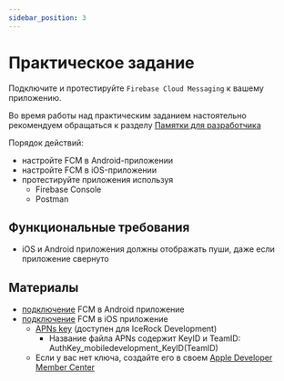 ```yaml
---
sidebar_position: 3
---
```


# Практическое задание
Подключите и протестируйте `Firebase Cloud Messaging` к вашему приложению. 

Во время работы над практическим заданием настоятельно рекомендуем обращаться к разделу [Памятки для разработчика](../../university/memos/best-practices)

Порядок действий:
- настройте FCM в Android-приложении
- настройте FCM в iOS-приложении
- протестируйте приложения используя
  - Firebase Console
  - Postman

## Функциональные требования
- iOS и Android приложения должны отображать пуши, даже если приложение свернуто

## Материалы
- [подключение](https://firebase.google.com/docs/cloud-messaging/android/client) FCM в Android приложение
- [подключение](https://firebase.google.com/docs/cloud-messaging/ios/client) FCM в iOS приложение
  - [APNs key](https://drive.google.com/file/d/1PetTvRcQguLAFBYz07to-Bh43nr7K0ok/view?usp=sharing) (доступен для IceRock Development)
    - Название файла APNs содержит KeyID и TeamID: AuthKey_mobiledevelopment_KeyID(TeamID) 
  - Если у вас нет ключа, создайте его в своем [Apple Developer Member Center](https://developer.apple.com/membercenter/index.action) 